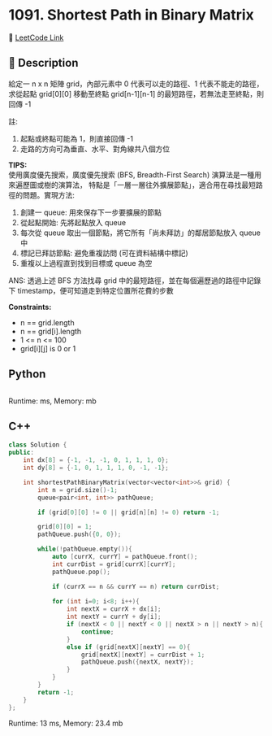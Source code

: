 # 1091. Shortest Path in Binary Matrix

🔗 [LeetCode Link](https://leetcode.com/problems/shortest-path-in-binary-matrix/)

## :beginner: Description

給定一 n x n 矩陣 grid，內部元素中 0 代表可以走的路徑、1 代表不能走的路徑，
求從起點 grid[0][0] 移動至終點 grid[n-1][n-1] 的最短路徑，若無法走至終點，則回傳 -1

註: 
1. 起點或終點可能為 1，則直接回傳 -1
2. 走路的方向可為垂直、水平、對角線共八個方位

**TIPS:**  
使用廣度優先搜索，廣度優先搜索 (BFS, Breadth-First Search) 演算法是一種用來遍歷圖或樹的演算法，
特點是「一層一層往外擴展節點」，適合用在尋找最短路徑的問題。實現方法:
1. 創建一 queue: 用來保存下一步要擴展的節點
2. 從起點開始: 先將起點放入 queue
3. 每次從 queue 取出一個節點，將它所有「尚未拜訪」的鄰居節點放入 queue 中
4. 標記已拜訪節點: 避免重複訪問 (可在資料結構中標記)
5. 重複以上過程直到找到目標或 queue 為空

ANS: 透過上述 BFS 方法找尋 grid 中的最短路徑，並在每個遍歷過的路徑中記錄下 timestamp，便可知道走到特定位置所花費的步數

**Constraints:**

* n == grid.length
* n == grid[i].length
* 1 <= n <= 100
* grid[i][j] is 0 or 1

## Python 

```python

```
Runtime: ms, Memory: mb

## C++

```c++
class Solution {
public:
    int dx[8] = {-1, -1, -1, 0, 1, 1, 1, 0};
    int dy[8] = {-1, 0, 1, 1, 1, 0, -1, -1};

    int shortestPathBinaryMatrix(vector<vector<int>>& grid) {
        int n = grid.size()-1;
        queue<pair<int, int>> pathQueue;

        if (grid[0][0] != 0 || grid[n][n] != 0) return -1;

        grid[0][0] = 1;
        pathQueue.push({0, 0});

        while(!pathQueue.empty()){
            auto [currX, currY] = pathQueue.front();
            int currDist = grid[currX][currY];
            pathQueue.pop();

            if (currX == n && currY == n) return currDist;
            
            for (int i=0; i<8; i++){
                int nextX = currX + dx[i];
                int nextY = currY + dy[i];
                if (nextX < 0 || nextY < 0 || nextX > n || nextY > n){
                    continue;
                }
                else if (grid[nextX][nextY] == 0){
                    grid[nextX][nextY] = currDist + 1;
                    pathQueue.push({nextX, nextY});
                }
            }
        }
        return -1;
    }
};
```
Runtime: 13 ms, Memory: 23.4 mb
